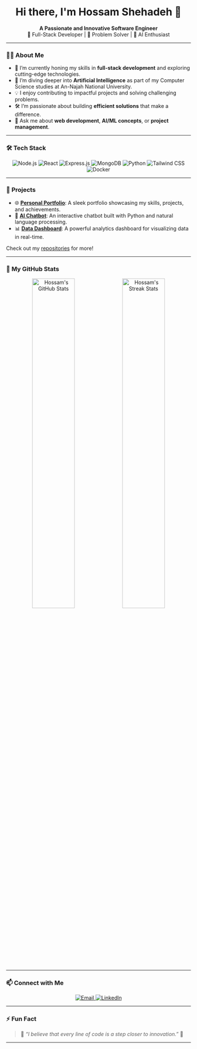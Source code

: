 <h1 align="center">Hi there, I'm Hossam Shehadeh 👋</h1>
<p align="center">
  <b>A Passionate and Innovative Software Engineer</b><br/>
  🎯 Full-Stack Developer | 🚀 Problem Solver | 🤖 AI Enthusiast
</p>

---

### 👨‍💻 **About Me**
- 🔭 I’m currently honing my skills in **full-stack development** and exploring cutting-edge technologies.
- 🌱 I’m diving deeper into **Artificial Intelligence** as part of my Computer Science studies at An-Najah National University.
- 💡 I enjoy contributing to impactful projects and solving challenging problems.
- 🛠️ I’m passionate about building **efficient solutions** that make a difference.
- 💬 Ask me about **web development**, **AI/ML concepts**, or **project management**.

---

### 🛠️ **Tech Stack**

<div align="center">
  <img src="https://img.shields.io/badge/Node.js-339933?style=for-the-badge&logo=node.js&logoColor=white" alt="Node.js"/>
  <img src="https://img.shields.io/badge/React-61DAFB?style=for-the-badge&logo=react&logoColor=black" alt="React"/>
  <img src="https://img.shields.io/badge/Express.js-000000?style=for-the-badge&logo=express&logoColor=white" alt="Express.js"/>
  <img src="https://img.shields.io/badge/MongoDB-47A248?style=for-the-badge&logo=mongodb&logoColor=white" alt="MongoDB"/>
  <img src="https://img.shields.io/badge/Python-3776AB?style=for-the-badge&logo=python&logoColor=white" alt="Python"/>
  <img src="https://img.shields.io/badge/TailwindCSS-38B2AC?style=for-the-badge&logo=tailwind-css&logoColor=white" alt="Tailwind CSS"/>
  <img src="https://img.shields.io/badge/Docker-2496ED?style=for-the-badge&logo=docker&logoColor=white" alt="Docker"/>
</div>

---

### 🚀 **Projects**

- 🌐 **[Personal Portfolio](#)**: A sleek portfolio showcasing my skills, projects, and achievements.
- 🤖 **[AI Chatbot](#)**: An interactive chatbot built with Python and natural language processing.
- 📊 **[Data Dashboard](#)**: A powerful analytics dashboard for visualizing data in real-time.

Check out my [repositories](https://github.com/HossamShehadeh?tab=repositories) for more!

---

### 🌟 **My GitHub Stats**

<div align="center">
  <img src="https://github-readme-stats.vercel.app/api?username=HossamShehadeh&show_icons=true&theme=radical" alt="Hossam's GitHub Stats" width="48%"/>
  <img src="https://github-readme-streak-stats.herokuapp.com/?user=HossamShehadeh&theme=radical" alt="Hossam's Streak Stats" width="48%"/>
</div>

---

### 📫 **Connect with Me**
<div align="center">
  <a href="mailto:hossam.h.shehadeh@gmail.com">
    <img src="https://img.shields.io/badge/Email-D14836?style=for-the-badge&logo=gmail&logoColor=white" alt="Email"/>
  </a>
  <a href="https://linkedin.com/in/hossam-shehadeh">
    <img src="https://img.shields.io/badge/LinkedIn-0077B5?style=for-the-badge&logo=linkedin&logoColor=white" alt="LinkedIn"/>
  </a>
</div>

---

### ⚡ **Fun Fact**

> 🌌 *“I believe that every line of code is a step closer to innovation.”* 🚀

---



